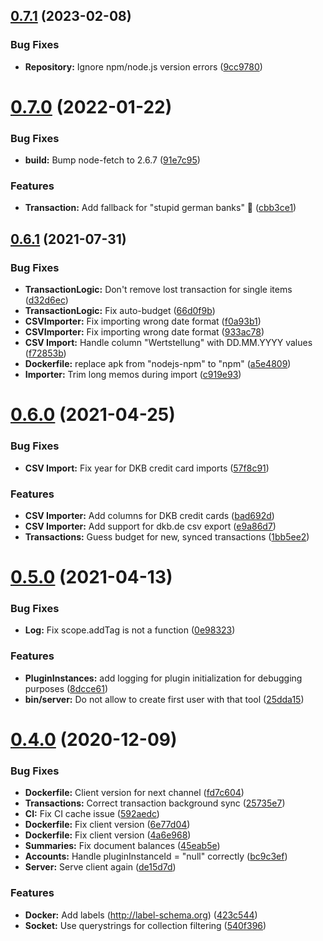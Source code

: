 ## [0.7.1](https://github.com/ubud-app/server/compare/v0.7.0...v0.7.1) (2023-02-08)


### Bug Fixes

* **Repository:** Ignore npm/node.js version errors ([9cc9780](https://github.com/ubud-app/server/commit/9cc97808be1cf1aae1cacb9669b3d6759f0aba6f))

# [0.7.0](https://github.com/ubud-app/server/compare/v0.6.1...v0.7.0) (2022-01-22)


### Bug Fixes

* **build:** Bump node-fetch to 2.6.7 ([91e7c95](https://github.com/ubud-app/server/commit/91e7c95f8fd50eef291967947138c8d5f6ffa238))


### Features

* **Transaction:** Add fallback for "stupid german banks" 🤪 ([cbb3ce1](https://github.com/ubud-app/server/commit/cbb3ce178bdfe511686c0403e1bc9dd10002c202))

## [0.6.1](https://github.com/ubud-app/server/compare/v0.6.0...v0.6.1) (2021-07-31)


### Bug Fixes

* **TransactionLogic:** Don't remove lost transaction for single items ([d32d6ec](https://github.com/ubud-app/server/commit/d32d6ecc425adbb55fdcff1b267f4482e73f1337))
* **TransactionLogic:** Fix auto-budget ([66d0f9b](https://github.com/ubud-app/server/commit/66d0f9bbca6336adfb799dc238ecd5e7f7b2dd2b))
* **CSVImporter:** Fix importing wrong date format ([f0a93b1](https://github.com/ubud-app/server/commit/f0a93b12a067f1f269a7de5445005783c33d1df9))
* **CSVImporter:** Fix importing wrong date format ([933ac78](https://github.com/ubud-app/server/commit/933ac78a963d0e55ca9c30765fb25ee10ff07493))
* **CSV Import:** Handle column "Wertstellung" with DD.MM.YYYY values ([f72853b](https://github.com/ubud-app/server/commit/f72853b6c5af3d2a34f211fd4af86538514b998f))
* **Dockerfile:** replace apk from "nodejs-npm" to "npm" ([a5e4809](https://github.com/ubud-app/server/commit/a5e4809354edb8cec1aa37058897461962e5b64d))
* **Importer:** Trim long memos during import ([c919e93](https://github.com/ubud-app/server/commit/c919e93df367ca6f13803ceefd1999e6e12e02a2))

# [0.6.0](https://github.com/ubud-app/server/compare/v0.5.0...v0.6.0) (2021-04-25)


### Bug Fixes

* **CSV Import:** Fix year for DKB credit card imports ([57f8c91](https://github.com/ubud-app/server/commit/57f8c91193bea3f33f0185cc6c4c017dfe0d5445))


### Features

* **CSV Importer:** Add columns for DKB credit cards ([bad692d](https://github.com/ubud-app/server/commit/bad692db6b20385018fbd5d58f0b808b7724ec71))
* **CSV Importer:** Add support for dkb.de csv export ([e9a86d7](https://github.com/ubud-app/server/commit/e9a86d707f76171ecf626606382ff04bff65be0d))
* **Transactions:** Guess budget for new, synced transactions ([1bb5ee2](https://github.com/ubud-app/server/commit/1bb5ee26edc8f571c9edcb605a1cfdd45d5f34ef))

# [0.5.0](https://github.com/ubud-app/server/compare/v0.4.0...v0.5.0) (2021-04-13)


### Bug Fixes

* **Log:** Fix scope.addTag is not a function ([0e98323](https://github.com/ubud-app/server/commit/0e983238bc89b3c5e73285d0dfab33e6c3306a73))


### Features

* **PluginInstances:** add logging for plugin initialization for debugging purposes ([8dcce61](https://github.com/ubud-app/server/commit/8dcce61b23c3e799262b84458541b1d01e1553bb))
* **bin/server:** Do not allow to create first user with that tool ([25dda15](https://github.com/ubud-app/server/commit/25dda15a18956357659a035ccdde0ec5f54b7b84))

# [0.4.0](https://github.com/ubud-app/server/compare/v0.3.0...v0.4.0) (2020-12-09)


### Bug Fixes

* **Dockerfile:** Client version for next channel ([fd7c604](https://github.com/ubud-app/server/commit/fd7c604c79e0f3364f7de8da583ce5ca76054cea))
* **Transactions:** Correct transaction background sync ([25735e7](https://github.com/ubud-app/server/commit/25735e7c76e4f05ad8e6d926692b06e8013a60f7))
* **CI:** Fix CI cache issue ([592aedc](https://github.com/ubud-app/server/commit/592aedcbfcadf05862f587f5840e871756b9167f))
* **Dockerfile:** Fix client version ([6e77d04](https://github.com/ubud-app/server/commit/6e77d04cbcd0d543270c124207606659a792da68))
* **Dockerfile:** Fix client version ([4a6e968](https://github.com/ubud-app/server/commit/4a6e96814d5f22af7f7211e614f5acb55222d1b1))
* **Summaries:** Fix document balances ([45eab5e](https://github.com/ubud-app/server/commit/45eab5e7c29b633e39fa13eb5a7032fbfbe423f8))
* **Accounts:** Handle pluginInstanceId = "null" correctly ([bc9c3ef](https://github.com/ubud-app/server/commit/bc9c3ef3f480e359e86ed126dcb923c1c879e58c))
* **Server:** Serve client again ([de15d7d](https://github.com/ubud-app/server/commit/de15d7dc2e2bb4876652f9f0421cec78557472e0))


### Features

* **Docker:** Add labels (http://label-schema.org) ([423c544](https://github.com/ubud-app/server/commit/423c544c44611d3a3742c30371a7768e4af6b081))
* **Socket:** Use querystrings for collection filtering ([540f396](https://github.com/ubud-app/server/commit/540f39610a3b02227506815922dca7eca54edbc2))
